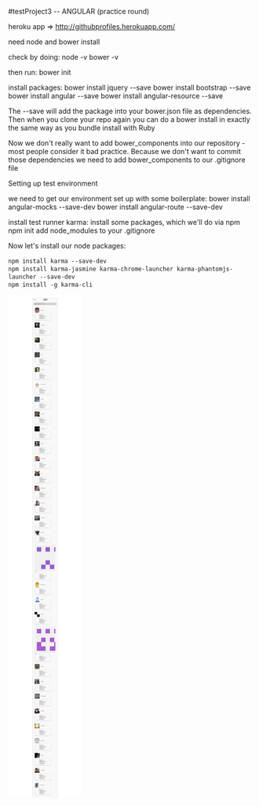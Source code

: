#testProject3  -- ANGULAR (practice round)

heroku app => http://githubprofiles.herokuapp.com/

need node and bower install

check by doing:
  node -v
  bower -v

then run:
  bower init

install packages:
  bower install jquery --save
  bower install bootstrap --save
  bower install angular --save
  bower install angular-resource --save

  The --save will add the package into your bower.json file as dependencies.
  Then when you clone your repo again you can do a bower install in exactly the
  same way as you bundle install with Ruby

  Now we don't really want to add bower_components into our repository -
  most people consider it bad practice.
  Because we don't want to commit those dependencies we need to add bower_components
  to our .gitignore file

  Setting up test environment

  we need to get our environment set up with some boilerplate:
    bower install angular-mocks --save-dev
    bower install angular-route --save-dev

  install test runner karma:
    install some packages, which we'll do via npm
      npm init
      add node_modules to your .gitignore

  Now let's install our node packages:

    npm install karma --save-dev
    npm install karma-jasmine karma-chrome-launcher karma-phantomjs-launcher --save-dev
    npm install -g karma-cli
    
    
    
    
  ![sample search](public/images/image.png)  
